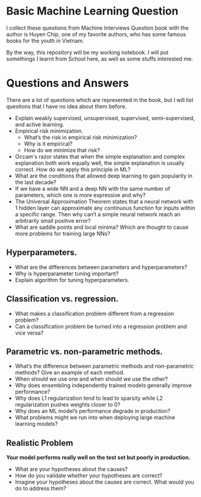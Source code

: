 # Basic Machine Learning Question
I collect these questions from Machine Interviews Question book with the author is Huyen Chip, one of my favorite authors, who has some famous books for the youth in Vietnam.

By the way, this repository will be my working notebook. I will put somethings I learnt from School here, as well as some stuffs interested me.

# Questions and Answers
There are a lot of questions which are represented in the book, but I will list questions that I have no idea about them before.

- Explain weakly supervised, unsupervised, supervised, semi-supervised, and active learning.
- Empirical risk minimization.
    - What’s the risk in empirical risk minimization?
    - Why is it empirical?
    - How do we minimize that risk?
- Occam's razor states that when the simple explanation and complex explanation both work equally well, the simple explanation is usually correct. How do we apply this principle in ML?
- What are the conditions that allowed deep learning to gain popularity in the last decade?
- If we have a wide NN and a deep NN with the same number of parameters, which one is more expressive and why?
- The Universal Approximation Theorem states that a neural network with 1 hidden layer can approximate any continuous function for inputs within a specific range. Then why can’t a simple neural network reach an arbitrarily small positive error?
- What are saddle points and local minima? Which are thought to cause more problems for training large NNs?

## Hyperparameters.
- What are the differences between parameters and hyperparameters?
- Why is hyperparameter tuning important?
- Explain algorithm for tuning hyperparameters.
## Classification vs. regression.
- What makes a classification problem different from a regression problem?
- Can a classification problem be turned into a regression problem and vice versa?
## Parametric vs. non-parametric methods.
- What’s the difference between parametric methods and non-parametric methods? Give an example of each method.
- When should we use one and when should we use the other?
- Why does ensembling independently trained models generally improve performance?
- Why does L1 regularization tend to lead to sparsity while L2 regularization pushes weights closer to 0?
- Why does an ML model’s performance degrade in production?
- What problems might we run into when deploying large machine learning models?
## Realistic Problem
**Your model performs really well on the test set but poorly in production.**
- What are your hypotheses about the causes?
- How do you validate whether your hypotheses are correct?
- Imagine your hypotheses about the causes are correct. What would you do to address them?
